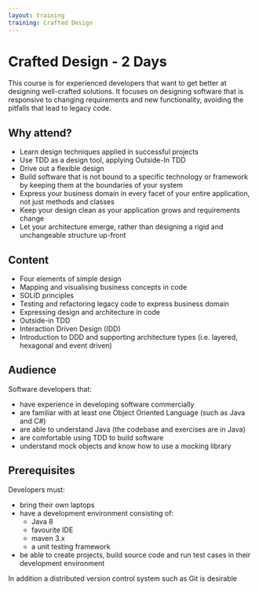 ```yaml
---
layout: training
training: Crafted Design
---
```


# Crafted Design - 2 Days

This course is for experienced developers that want to get better at designing well-crafted solutions. It focuses on designing software that is responsive to changing requirements and new functionality, avoiding the pitfalls that lead to legacy code.

## Why attend?

* Learn design techniques applied in successful projects
* Use TDD as a design tool, applying Outside-In TDD
* Drive out a flexible design
* Build software that is not bound to a specific technology or framework by keeping them at the boundaries of your system
* Express your business domain in every facet of your entire application, not just methods and classes
* Keep your design clean as your application grows and requirements change
* Let your architecture emerge, rather than designing a rigid and unchangeable structure up-front

## Content

* Four elements of simple design
* Mapping and visualising business concepts in code
* SOLID principles
* Testing and refactoring legacy code to express business domain
* Expressing design and architecture in code
* Outside-in TDD
* Interaction Driven Design (IDD)
* Introduction to DDD and supporting architecture types (i.e. layered, hexagonal and event driven)

## Audience

Software developers that:

* have experience in developing software commercially
* are familiar with at least one Object Oriented Language (such as Java and C#)
* are able to understand Java (the codebase and exercises are in Java)
* are comfortable using TDD to build software
* understand mock objects and know how to use a mocking library

## Prerequisites

Developers must:

* bring their own laptops
* have a development environment consisting of:
    *  Java 8
    * favourite IDE
    * maven 3.x
    * a unit testing framework
* be able to create projects, build source code and run test cases in their development environment

In addition a distributed version control system such as Git is desirable
